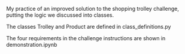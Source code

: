 My practice of an improved solution to the shopping trolley challenge, putting the logic we discussed into classes.

The classes Trolley and Product are defined in class_definitions.py

The four requirements in the challenge instructions are shown in demonstration.ipynb
